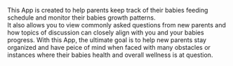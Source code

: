 This App is created to help parents keep track of their babies feeding schedule and monitor their babies growth patterns.  
It also allows you to view commonly asked questions from new parents and how topics of discussion can closely align with you and your babies progress.
With this App, the ultimate goal is to help new parents stay organized and have peice of mind when faced with many obstacles or instances where their babies health and overall wellness is at question.